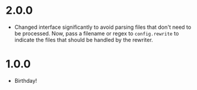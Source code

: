 2.0.0
===
- Changed interface significantly to avoid parsing files that don't need to be
  processed. Now, pass a filename or regex to `config.rewrite` to indicate the
  files that should be handled by the rewriter.

1.0.0
===
- Birthday!
